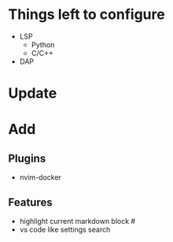 # Things left to configure
- LSP
  - Python
  - C/C++
- DAP

# Update

# Add
## Plugins
- nvim-docker

## Features
- highlight current markdown block #
- vs code like settings search
